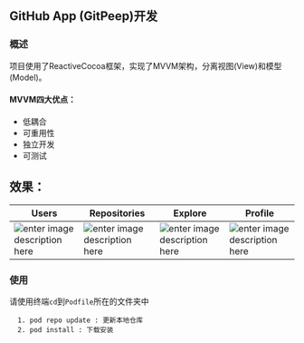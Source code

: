 ## GitHub App (GitPeep)开发

### 概述
项目使用了ReactiveCocoa框架，实现了MVVM架构，分离视图(View)和模型(Model)。

#### MVVM四大优点：
- 低耦合
- 可重用性
- 独立开发
- 可测试

## 效果：
Users | Repositories | Explore | Profile
----- | ------------ | ------- | -------
![enter image description here](https://github.com/tyih/GitPeep/blob/master/Images/IMG_1269.PNG)| ![enter image description here](https://github.com/tyih/GitPeep/blob/master/Images/IMG_1270.PNG)| ![enter image description here](https://github.com/tyih/GitPeep/blob/master/Images/IMG_1271.PNG)| ![enter image description here](https://github.com/tyih/GitPeep/blob/master/Images/IMG_1272.PNG)

### 使用
请使用终端`cd`到`Podfile`所在的文件夹中

```
  1. pod repo update : 更新本地仓库 
  2. pod install : 下载安装
```
